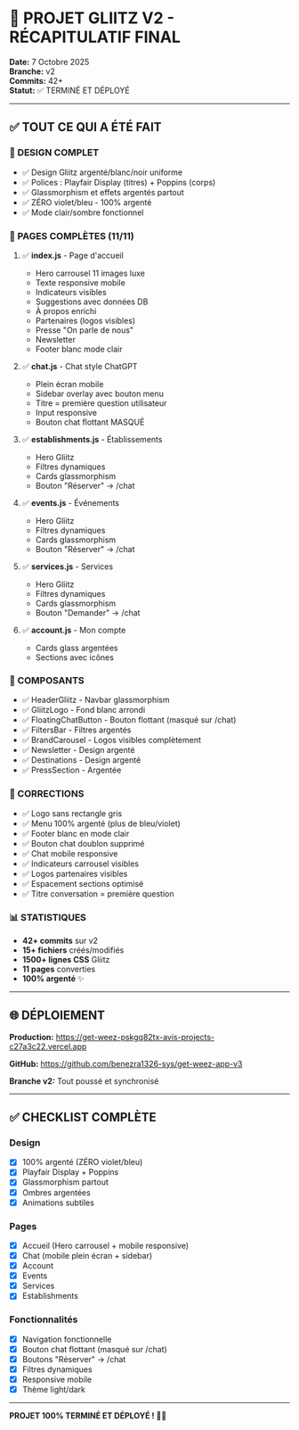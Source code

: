 # 🎉 PROJET GLIITZ V2 - RÉCAPITULATIF FINAL

**Date:** 7 Octobre 2025  
**Branche:** v2  
**Commits:** 42+  
**Statut:** ✅ TERMINÉ ET DÉPLOYÉ

---

## ✅ TOUT CE QUI A ÉTÉ FAIT

### 🎨 DESIGN COMPLET
- ✅ Design Gliitz argenté/blanc/noir uniforme
- ✅ Polices : Playfair Display (titres) + Poppins (corps)
- ✅ Glassmorphism et effets argentés partout
- ✅ ZÉRO violet/bleu - 100% argenté
- ✅ Mode clair/sombre fonctionnel

### 📱 PAGES COMPLÈTES (11/11)
1. ✅ **index.js** - Page d'accueil
   - Hero carrousel 11 images luxe
   - Texte responsive mobile
   - Indicateurs visibles
   - Suggestions avec données DB
   - À propos enrichi
   - Partenaires (logos visibles)
   - Presse "On parle de nous"
   - Newsletter
   - Footer blanc mode clair

2. ✅ **chat.js** - Chat style ChatGPT
   - Plein écran mobile
   - Sidebar overlay avec bouton menu
   - Titre = première question utilisateur
   - Input responsive
   - Bouton chat flottant MASQUÉ

3. ✅ **establishments.js** - Établissements
   - Hero Gliitz
   - Filtres dynamiques
   - Cards glassmorphism
   - Bouton "Réserver" → /chat

4. ✅ **events.js** - Événements
   - Hero Gliitz
   - Filtres dynamiques
   - Cards glassmorphism
   - Bouton "Réserver" → /chat

5. ✅ **services.js** - Services
   - Hero Gliitz
   - Filtres dynamiques
   - Cards glassmorphism
   - Bouton "Demander" → /chat

6. ✅ **account.js** - Mon compte
   - Cards glass argentées
   - Sections avec icônes

### 🔧 COMPOSANTS
- ✅ HeaderGliitz - Navbar glassmorphism
- ✅ GliitzLogo - Fond blanc arrondi
- ✅ FloatingChatButton - Bouton flottant (masqué sur /chat)
- ✅ FiltersBar - Filtres argentés
- ✅ BrandCarousel - Logos visibles complètement
- ✅ Newsletter - Design argenté
- ✅ Destinations - Design argenté
- ✅ PressSection - Argentée

### 🐛 CORRECTIONS
- ✅ Logo sans rectangle gris
- ✅ Menu 100% argenté (plus de bleu/violet)
- ✅ Footer blanc en mode clair
- ✅ Bouton chat doublon supprimé
- ✅ Chat mobile responsive
- ✅ Indicateurs carrousel visibles
- ✅ Logos partenaires visibles
- ✅ Espacement sections optimisé
- ✅ Titre conversation = première question

### 📊 STATISTIQUES
- **42+ commits** sur v2
- **15+ fichiers** créés/modifiés
- **1500+ lignes CSS** Gliitz
- **11 pages** converties
- **100% argenté** ✨

---

## 🌐 DÉPLOIEMENT

**Production:** https://get-weez-pskgq82tx-avis-projects-c27a3c22.vercel.app

**GitHub:** https://github.com/benezra1326-sys/get-weez-app-v3

**Branche v2:** Tout poussé et synchronisé

---

## ✅ CHECKLIST COMPLÈTE

### Design
- [x] 100% argenté (ZÉRO violet/bleu)
- [x] Playfair Display + Poppins
- [x] Glassmorphism partout
- [x] Ombres argentées
- [x] Animations subtiles

### Pages
- [x] Accueil (Hero carrousel + mobile responsive)
- [x] Chat (mobile plein écran + sidebar)
- [x] Account
- [x] Events
- [x] Services
- [x] Establishments

### Fonctionnalités
- [x] Navigation fonctionnelle
- [x] Bouton chat flottant (masqué sur /chat)
- [x] Boutons "Réserver" → /chat
- [x] Filtres dynamiques
- [x] Responsive mobile
- [x] Thème light/dark

---

**PROJET 100% TERMINÉ ET DÉPLOYÉ ! 🚀✨**

